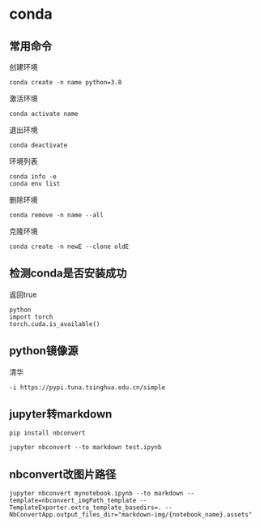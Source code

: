 # conda

## 常用命令

创建环境

```
conda create -n name python=3.8
```

激活环境

```
conda activate name
```

退出环境

```
conda deactivate
```

环境列表

```
conda info -e
conda env list
```

删除环境

```
conda remove -n name --all
```

克隆环境

```
conda create -n newE --clone oldE
```

## 检测conda是否安装成功
返回true
```
python
import torch
torch.cuda.is_available()
```

## python镜像源

清华

```
-i https://pypi.tuna.tsinghua.edu.cn/simple
```

## jupyter转markdown
```
pip install nbconvert

jupyter nbconvert --to markdown test.ipynb
```

## nbconvert改图片路径
```
jupyter nbconvert mynotebook.ipynb --to markdown --template=nbconvert_imgPath_template --TemplateExporter.extra_template_basedirs=. --NbConvertApp.output_files_dir="markdown-img/{notebook_name}.assets"
```

